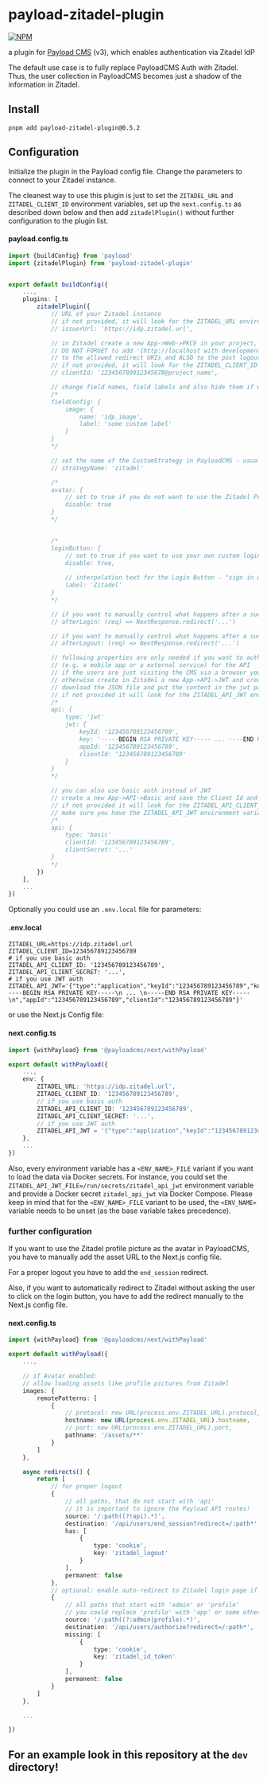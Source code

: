 # payload-zitadel-plugin

[![NPM](https://nodei.co/npm/payload-zitadel-plugin.png)](https://npmjs.org/package/payload-zitadel-plugin)

a plugin for [Payload CMS](https://payloadcms.com) (v3), which enables authentication via Zitadel IdP

The default use case is to fully replace PayloadCMS Auth with Zitadel.
Thus, the user collection in PayloadCMS becomes just a shadow of the information in Zitadel.

## Install

```shell
pnpm add payload-zitadel-plugin@0.5.2
```

## Configuration

Initialize the plugin in the Payload config file. Change the parameters to connect to your Zitadel instance.

The cleanest way to use this plugin is just to set the `ZITADEL_URL` and `ZITADEL_CLIENT_ID` environment variables,
set up the `next.config.ts` as described down below and then add `zitadelPlugin()` without further configuration to the
plugin list.

#### payload.config.ts

```typescript
import {buildConfig} from 'payload'
import {zitadelPlugin} from 'payload-zitadel-plugin'


export default buildConfig({
    ...,
    plugins: [
        zitadelPlugin({
            // URL of your Zitadel instance
            // if not provided, it will look for the ZITADEL_URL environment variable
            // issuerUrl: 'https://idp.zitadel.url',

            // in Zitadel create a new App->Web->PKCE in your project, then copy the Client ID
            // DO NOT FORGET to add '{http://localhost with development mode on or https://your-domain.tld}/api/users/callback'
            // to the allowed redirect URIs and ALSO to the post logout redirect URIs
            // if not provided, it will look for the ZITADEL_CLIENT_ID environment variable
            // clientId: '123456789012345678@project_name',

            // change field names, field labels and also hide them if wanted
            /* 
            fieldConfig: {
                image: {
                    name: 'idp_image',
                    label: 'some custom label'
                }
            }
            */

            // set the name of the CustomStrategy in PayloadCMS - usually not necessary
            // strategyName: 'zitadel'

            /* 
            avatar: {
                // set to true if you do not want to use the Zitadel Profile Picture as the Avatar
                disable: true
            }
            */


            /* 
            loginButton: {
                // set to true if you want to use your own custom login button
                disable: true,
                
                // interpolation text for the Login Button - "sign in with ..."
                label: 'Zitadel'
            }
            */

            // if you want to manually control what happens after a successful login
            // afterLogin: (req) => NextResponse.redirect('...')

            // if you want to manually control what happens after a successful logout
            // afterLogout: (req) => NextResponse.redirect('...')

            // following properties are only needed if you want to authenticate clients 
            // (e.g. a mobile app or a external service) for the API
            // if the users are just visiting the CMS via a browser you can ignore all of them
            // otherwise create in Zitadel a new App->API->JWT and create a new key
            // download the JSON file and put the content in the jwt parameter
            // if not provided it will look for the ZITADEL_API_JWT environment variable
            /* 
            api: {
                type: 'jwt'
                jwt: {
                    keyId: '123456789123456789',
                    key: '-----BEGIN RSA PRIVATE KEY----- ... ----END RSA PRIVATE KEY-----',
                    appId: '123456789123456789',    
                    clientId: '123456789123456789'
                }
            }
            */

            // you can also use basic auth instead of JWT
            // create a new App->API->Basic and save the Client Id and Client Secret
            // if not provided it will look for the ZITADEL_API_CLIENT_ID environment variable
            // make sure you have the ZITADEL_API_JWT environment variable unset as JWT will have priority
            /* 
            api: {
                type: 'basic'
                clientId: '123456789123456789',
                clientSecret: '...'
            }
            */
        })
    ],
    ...
})
```

Optionally you could use an `.env.local` file for parameters:

#### .env.local

```dotenv
ZITADEL_URL=https://idp.zitadel.url
ZITADEL_CLIENT_ID=123456789123456789
# if you use basic auth
ZITADEL_API_CLIENT_ID: '123456789123456789',
ZITADEL_API_CLIENT_SECRET: '...',
# if you use JWT auth
ZITADEL_API_JWT='{"type":"application","keyId":"123456789123456789","key":"-----BEGIN RSA PRIVATE KEY-----\n ... \n-----END RSA PRIVATE KEY-----\n","appId":"123456789123456789","clientId":"123456789123456789"}'
```

or use the Next.js Config file:

#### next.config.ts

```typescript
import {withPayload} from '@payloadcms/next/withPayload'

export default withPayload({
    ...,
    env: {
        ZITADEL_URL: 'https://idp.zitadel.url',
        ZITADEL_CLIENT_ID: '123456789123456789',
        // if you use basic auth
        ZITADEL_API_CLIENT_ID: '123456789123456789',
        ZITADEL_API_CLIENT_SECRET: '...',
        // if you use JWT auth
        ZITADEL_API_JWT = '{"type":"application","keyId":"123456789123456789","key":"-----BEGIN RSA PRIVATE KEY-----\n ... \n-----END RSA PRIVATE KEY-----\n","appId":"123456789123456789","clientId":"123456789123456789"}'
    },
    ...
})
```

Also, every environment variable has a `<ENV_NAME>_FILE` variant if you want to load the data via Docker secrets.
For instance, you could set the `ZITADEL_API_JWT_FILE=/run/secrets/zitadel_api_jwt` environment variable
and provide a Docker secret `zitadel_api_jwt` via Docker Compose.
Please keep in mind that for the `<ENV_NAME>_FILE` variant to be used, 
the `<ENV_NAME>` variable needs to be unset (as the base variable takes precedence).

### further configuration

If you want to use the Zitadel profile picture as the avatar in PayloadCMS,
you have to manually add the asset URL to the Next.js config file.

For a proper logout you have to add the `end_session` redirect.

Also, if you want to automatically redirect to Zitadel without asking the user to click on the login button,
you have to add the redirect manually to the Next.js config file.

#### next.config.ts

```typescript
import {withPayload} from '@payloadcms/next/withPayload'

export default withPayload({
    ...,

    // if Avatar enabled:
    // allow loading assets like profile pictures from Zitadel
    images: {
        remotePatterns: [
            {
                // protocol: new URL(process.env.ZITADEL_URL).protocol,
                hostname: new URL(process.env.ZITADEL_URL).hostname,
                // port: new URL(process.env.ZITADEL_URL).port,
                pathname: '/assets/**'
            }
        ]
    },

    async redirects() {
        return [
            // for proper logout
            {
                // all paths, that do not start with 'api'
                // it is important to ignore the Payload API routes!
                source: '/:path((?!api).*)',
                destination: '/api/users/end_session?redirect=/:path*',
                has: [
                    {
                        type: 'cookie',
                        key: 'zitadel_logout'
                    }
                ],
                permanent: false
            },
            // optional: enable auto-redirect to Zitadel login page if not logged in
            {
                // all paths that start with 'admin' or 'profile'
                // you could replace 'profile' with 'app' or some other protected route
                source: '/:path((?:admin|profile).*)',
                destination: '/api/users/authorize?redirect=/:path*',
                missing: [
                    {
                        type: 'cookie',
                        key: 'zitadel_id_token'
                    }
                ],
                permanent: false
            }
        ]
    },

    ...

})
```

## For an example look in this repository at the `dev` directory!